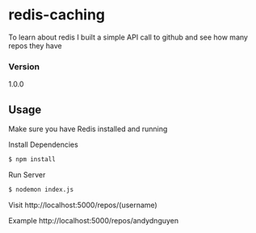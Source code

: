 # redis-caching

To learn about redis I built a simple API call to github and see how many repos they have

### Version

1.0.0

## Usage

Make sure you have Redis installed and running

Install Dependencies

```sh
$ npm install
```

Run Server

```sh
$ nodemon index.js
```

Visit http://localhost:5000/repos/(username)

Example http://localhost:5000/repos/andydnguyen
